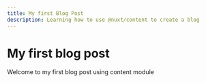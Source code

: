 ```yaml
---
title: My first Blog Post
description: Learning how to use @nuxt/content to create a blog
---
```


# My first blog post

Welcome to my first blog post using content module